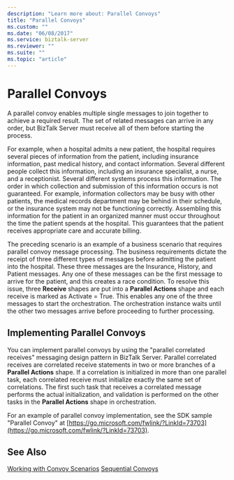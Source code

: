 ```yaml
---
description: "Learn more about: Parallel Convoys"
title: "Parallel Convoys"
ms.custom: ""
ms.date: "06/08/2017"
ms.service: biztalk-server
ms.reviewer: ""
ms.suite: ""
ms.topic: "article"
---
```

# Parallel Convoys
A parallel convoy enables multiple single messages to join together to achieve a required result. The set of related messages can arrive in any order, but BizTalk Server must receive all of them before starting the process.

 For example, when a hospital admits a new patient, the hospital requires several pieces of information from the patient, including insurance information, past medical history, and contact information. Several different people collect this information, including an insurance specialist, a nurse, and a receptionist. Several different systems process this information. The order in which collection and submission of this information occurs is not guaranteed. For example, information collectors may be busy with other patients, the medical records department may be behind in their schedule, or the insurance system may not be functioning correctly. Assembling this information for the patient in an organized manner must occur throughout the time the patient spends at the hospital. This guarantees that the patient receives appropriate care and accurate billing.

 The preceding scenario is an example of a business scenario that requires parallel convoy message processing. The business requirements dictate the receipt of three different types of messages before admitting the patient into the hospital. These three messages are the Insurance, History, and Patient messages. Any one of these messages can be the first message to arrive for the patient, and this creates a race condition. To resolve this issue, three **Receive** shapes are put into a **Parallel Actions** shape and each receive is marked as Activate = True. This enables any one of the three messages to start the orchestration. The orchestration instance waits until the other two messages arrive before proceeding to further processing.

## Implementing Parallel Convoys
 You can implement parallel convoys by using the "parallel correlated receives" messaging design pattern in BizTalk Server. Parallel correlated receives are correlated receive statements in two or more branches of a **Parallel Actions** shape. If a correlation is initialized in more than one parallel task, each correlated receive must initialize exactly the same set of correlations. The first such task that receives a correlated message performs the actual initialization, and validation is performed on the other tasks in the **Parallel Actions** shape in orchestration.

 For an example of parallel convoy implementation, see the SDK sample "Parallel Convoy" at [https://go.microsoft.com/fwlink/?LinkId=73703](https://go.microsoft.com/fwlink/?LinkId=73703).

## See Also
 [Working with Convoy Scenarios](../core/working-with-convoy-scenarios.md)
 [Sequential Convoys](../core/sequential-convoys.md)
